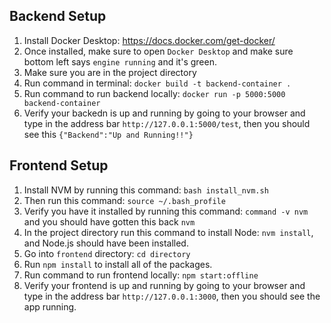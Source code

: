## Backend Setup 
1. Install Docker Desktop:  https://docs.docker.com/get-docker/
2. Once installed, make sure to open `Docker Desktop` and make sure bottom left says `engine running` and it's green.
3. Make sure you are in the project directory
4. Run command in terminal: `docker build -t backend-container .`
5. Run command to run backend locally: `docker run -p 5000:5000 backend-container`
6. Verify your backedn is up and running by going to your browser and type in the address bar `http://127.0.0.1:5000/test`, then you should see this `{"Backend":"Up and Running!!"}`

## Frontend Setup
1. Install NVM by running this command: `bash install_nvm.sh`
3. Then run this command: `source ~/.bash_profile`
4. Verify you have it installed by running this command: `command -v nvm` and you should have gotten this back `nvm`
5. In the project directory run this command to install Node: `nvm install`, and Node.js should have been installed.
6. Go into `frontend` directory: `cd directory`
7. Run `npm install` to install all of the packages.
8. Run command to run frontend locally: `npm start:offline`
7. Verify your frontend is up and running by going to your browser and type in the address bar `http://127.0.0.1:3000`, then you should see the app running.